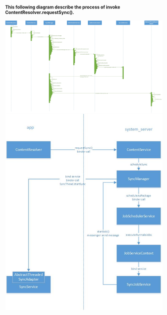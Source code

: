 #### This following diagram describe the process of invoke ContentResolver.requestSync().
![image](/images/syncManager.jpg)
![image](/images/syncManager1.jpg)